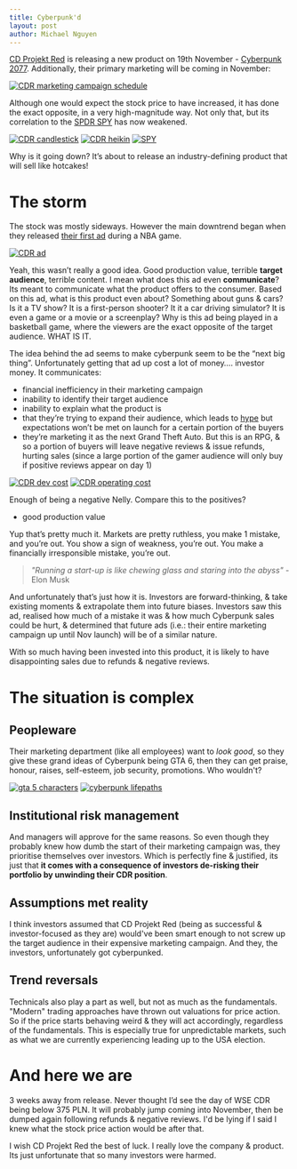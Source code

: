 ```yaml
---
title: Cyberpunk'd
layout: post
author: Michael Nguyen
---
```


[CD Projekt Red](https://en.cdprojektred.com) is releasing a new product on 19th November - [Cyberpunk 2077](https://en.wikipedia.org/wiki/Cyberpunk_2077). Additionally, their primary marketing will be coming in November:

[![CDR marketing campaign schedule](https://i.imgur.com/Lkad3WW.png "CDR marketing campaign schedule")](https://i.imgur.com/Lkad3WW.png)

Although one would expect the stock price to have increased, it has done the exact opposite, in a very high-magnitude way. Not only that, but its correlation to the [SPDR SPY](https://en.wikipedia.org/wiki/SPDR_S%26P_500_Trust_ETF) has now weakened.

[![CDR candlestick](https://i.imgur.com/SOjG8SS.png "CDR candlestick")](https://i.imgur.com/SOjG8SS.png)
[![CDR heikin](https://i.imgur.com/182sCta.png "CDR heikin")](https://i.imgur.com/182sCta.png)
[![SPY](https://i.imgur.com/yUjm8V5.png "SPY")](https://i.imgur.com/yUjm8V5.png)

Why is it going down? It’s about to release an industry-defining product that will sell like hotcakes!

# The storm
The stock was mostly sideways. However the main downtrend began when they released [their first ad](https://www.youtube.com/watch?v=yfH5H2oO8i0) during a NBA game.

[![CDR ad](https://i.imgur.com/8YKxvt5.png "CDR ad")](https://i.imgur.com/8YKxvt5.png)

Yeah, this wasn’t really a good idea. Good production value, terrible **target audience**, terrible content. I mean what does this ad even **communicate**? Its meant to communicate what the product offers to the consumer. Based on this ad, what is this product even about? Something about guns & cars? Is it a TV show? It is a first-person shooter? It it a car driving simulator? It is even a game or a movie or a screenplay? Why is this ad being played in a basketball game, where the viewers are the exact opposite of the target audience. WHAT IS IT.

The idea behind the ad seems to make cyberpunk seem to be the “next big thing”. Unfortunately getting that ad up cost a lot of money…. investor money. It communicates:
- financial inefficiency in their marketing campaign
- inability to identify their target audience
- inability to explain what the product is
- that they’re trying to expand their audience, which leads to [hype](https://www.reddit.com/r/gaming/comments/jezwed/its_been_8_years_my_friends/) but expectations won’t be met on launch for a certain portion of the buyers
- they’re marketing it as the next Grand Theft Auto. But this is an RPG, & so a portion of buyers will leave negative reviews & issue refunds, hurting sales (since a large portion of the gamer audience will only buy if positive reviews appear on day 1)

[![CDR dev cost](https://i.imgur.com/f4HvSKc.png "CDR dev cost")](https://i.imgur.com/f4HvSKc.png)
[![CDR operating cost](https://i.imgur.com/BaCXllS.png "CDR operating cost")](https://i.imgur.com/BaCXllS.png)

Enough of being a negative Nelly. Compare this to the positives?
- good production value

Yup that’s pretty much it. Markets are pretty ruthless, you make 1 mistake, and you’re out. You show a sign of weakness, you’re out. You make a financially irresponsible mistake, you’re out.

> *"Running a start-up is like chewing glass and staring into the abyss"* -Elon Musk

And unfortunately that’s just how it is. Investors are forward-thinking, & take existing moments & extrapolate them into future biases. Investors saw this ad, realised how much of a mistake it was & how much Cyberpunk sales could be hurt, & determined that future ads (i.e.: their entire marketing campaign up until Nov launch) will be of a similar nature.

With so much having been invested into this product, it is likely to have disappointing sales due to refunds & negative reviews.

# The situation is complex
## Peopleware
Their marketing department (like all employees) want to *look good*, so they give these grand ideas of Cyberpunk being GTA 6, then they can get praise, honour, raises, self-esteem, job security, promotions. Who wouldn't?

[![gta 5 characters](https://i.imgur.com/c0Ej78e.jpeg "gta 5 characters")](https://i.imgur.com/c0Ej78e.jpeg)
[![cyberpunk lifepaths](https://i.imgur.com/rxqnuz3.jpeg "cyberpunk lifepaths")](https://i.imgur.com/rxqnuz3.jpeg)

## Institutional risk management
And managers will approve for the same reasons. So even though they probably knew how dumb the start of their marketing campaign was, they prioritise themselves over investors. Which is perfectly fine & justified, its just that **it comes with a consequence of investors de-risking their portfolio by unwinding their CDR position**.

## Assumptions met reality
I think investors assumed that CD Projekt Red (being as successful & investor-focused as they are) would've been smart enough to not screw up the target audience in their expensive marketing campaign. And they, the investors, unfortunately got cyberpunked.

## Trend reversals
Technicals also play a part as well, but not as much as the fundamentals. "Modern" trading approaches have thrown out valuations for price action. So if the price starts behaving weird & they will act accordingly, regardless of the fundamentals. This is especially true for unpredictable markets, such as what we are currently experiencing leading up to the USA election.

# And here we are
3 weeks away from release. Never thought I’d see the day of WSE CDR being below 375 PLN. It will probably jump coming into November, then be dumped again following refunds & negative reviews. I'd be lying if I said I knew what the stock price action would be after that.

I wish CD Projekt Red the best of luck. I really love the company & product. Its just unfortunate that so many investors were harmed.